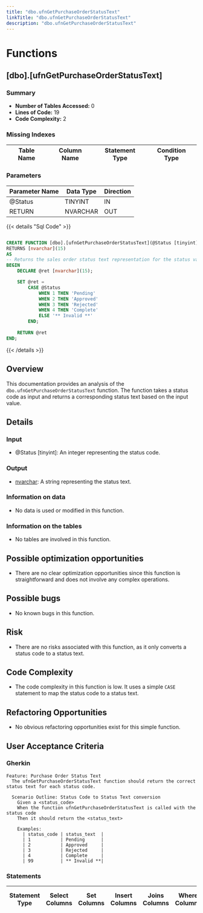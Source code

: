 ```yaml
---
title: "dbo.ufnGetPurchaseOrderStatusText"
linkTitle: "dbo.ufnGetPurchaseOrderStatusText"
description: "dbo.ufnGetPurchaseOrderStatusText"
---
```


# Functions

## [dbo].[ufnGetPurchaseOrderStatusText]
### Summary


- **Number of Tables Accessed:** 0
- **Lines of Code:** 19
- **Code Complexity:** 2
### Missing Indexes

| Table Name | Column Name | Statement Type | Condition Type |
|---|---|---|---|


### Parameters

| Parameter Name | Data Type | Direction |
|---|---|---|
| @Status | TINYINT | IN |
| RETURN | NVARCHAR | OUT |

{{< details "Sql Code" >}}
```sql

CREATE FUNCTION [dbo].[ufnGetPurchaseOrderStatusText](@Status [tinyint])
RETURNS [nvarchar](15) 
AS 
-- Returns the sales order status text representation for the status value.
BEGIN
    DECLARE @ret [nvarchar](15);

    SET @ret = 
        CASE @Status
            WHEN 1 THEN 'Pending'
            WHEN 2 THEN 'Approved'
            WHEN 3 THEN 'Rejected'
            WHEN 4 THEN 'Complete'
            ELSE '** Invalid **'
        END;
    
    RETURN @ret
END;

```
{{< /details >}}
## Overview
This documentation provides an analysis of the `dbo.ufnGetPurchaseOrderStatusText` function. The function takes a status code as input and returns a corresponding status text based on the input value.

## Details

### Input
- @Status [tinyint]: An integer representing the status code.

### Output
- [nvarchar](15): A string representing the status text.

### Information on data
- No data is used or modified in this function.

### Information on the tables
- No tables are involved in this function.

## Possible optimization opportunities
- There are no clear optimization opportunities since this function is straightforward and does not involve any complex operations.

## Possible bugs
- No known bugs in this function.

## Risk
- There are no risks associated with this function, as it only converts a status code to a status text.

## Code Complexity
- The code complexity in this function is low. It uses a simple `CASE` statement to map the status code to a status text.

## Refactoring Opportunities
- No obvious refactoring opportunities exist for this simple function.

## User Acceptance Criteria
### Gherkin
```
Feature: Purchase Order Status Text
  The ufnGetPurchaseOrderStatusText function should return the correct status text for each status code.

  Scenario Outline: Status Code to Status Text conversion
    Given a <status_code>
    When the function ufnGetPurchaseOrderStatusText is called with the status code
    Then it should return the <status_text>

    Examples:
      | status_code | status_text  |
      | 1           | Pending      |
      | 2           | Approved     |
      | 3           | Rejected     |
      | 4           | Complete     |
      | 99          | ** Invalid **|
```
### Statements

| Statement Type | Select Columns | Set Columns | Insert Columns | Joins Columns | Where Columns | Order By Columns | Group By Columns | Having Columns | Table Name |
|---|---|---|---|---|---|---|---|---|---|

